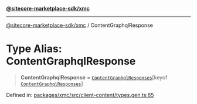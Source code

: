 [**@sitecore-marketplace-sdk/xmc**](../README.md)

***

[@sitecore-marketplace-sdk/xmc](../README.md) / ContentGraphqlResponse

# Type Alias: ContentGraphqlResponse

> **ContentGraphqlResponse** = [`ContentGraphqlResponses`](ContentGraphqlResponses.md)\[keyof [`ContentGraphqlResponses`](ContentGraphqlResponses.md)\]

Defined in: [packages/xmc/src/client-content/types.gen.ts:65](https://github.com/Sitecore/sitecore-marketplace-sdk/blob/e87783cce9f115393973a45e109d17b99bf1df7e/packages/xmc/src/client-content/types.gen.ts#L65)
